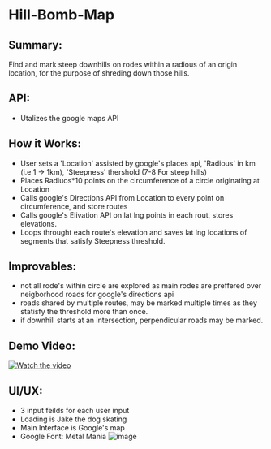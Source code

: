 # Hill-Bomb-Map
## Summary:
Find and mark steep downhills on rodes within a radious of an origin location, for the purpose of shreding down those hills.

## API:
- Utalizes the google maps API

## How it Works:
- User sets a 'Location' assisted by google's places api, 'Radious' in km (i.e 1 -> 1km), 'Steepness' thershold (7-8 For steep hills)
- Places Radiuos*10 points on the circumference of a circle originating at Location
- Calls google's Directions API from Location to every point on circumference, and store routes
- Calls google's Elivation API on lat lng points in each rout, stores elevations.
- Loops throught each route's elevation and saves lat lng locations of segments that satisfy Steepness threshold.

## Improvables:
- not all rode's within circle are explored as main rodes are preffered over neigborhood roads for google's directions api
- roads shared by multiple routes, may be marked multiple times as they statisfy the threshold more than once.
- if downhill starts at an intersection, perpendicular roads may be marked.

## Demo Video:

[![Watch the video](https://user-images.githubusercontent.com/41839742/205478192-0c225d24-2847-4384-b1e9-b6a06ab98963.png)](https://youtu.be/qN4CdH92F-0)

## UI/UX:
- 3 input feilds for each user input
- Loading is Jake the dog skating
- Main Interface is Google's map
- Google Font: Metal Mania
![image](https://user-images.githubusercontent.com/41839742/205478192-0c225d24-2847-4384-b1e9-b6a06ab98963.png)
